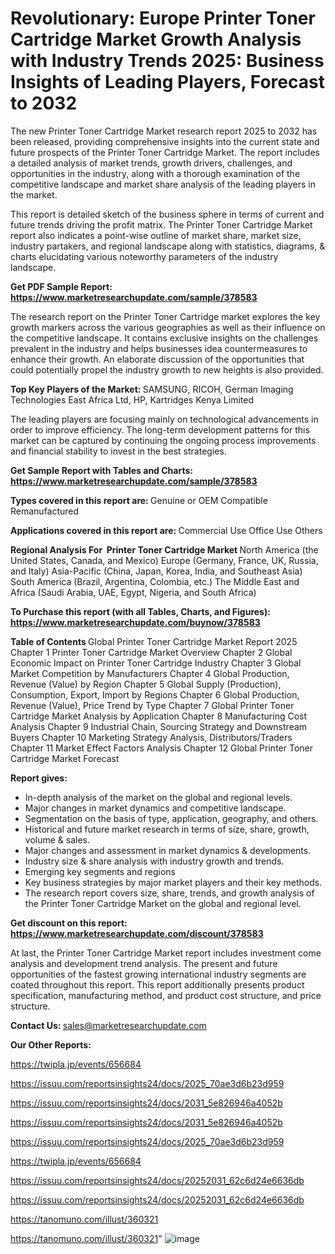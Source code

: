 # Revolutionary: Europe Printer Toner Cartridge Market Growth Analysis with Industry Trends 2025: Business Insights of Leading Players, Forecast to 2032

The new Printer Toner Cartridge Market research report 2025 to 2032 has been released, providing comprehensive insights into the current state and future prospects of the Printer Toner Cartridge Market. The report includes a detailed analysis of market trends, growth drivers, challenges, and opportunities in the industry, along with a thorough examination of the competitive landscape and market share analysis of the leading players in the market.

This report is detailed sketch of the business sphere in terms of current and future trends driving the profit matrix. The Printer Toner Cartridge Market report also indicates a point-wise outline of market share, market size, industry partakers, and regional landscape along with statistics, diagrams, &amp; charts elucidating various noteworthy parameters of the industry landscape.

<strong><b>Get PDF Sample Report: <a href=https://www.marketresearchupdate.com/sample/378583>https://www.marketresearchupdate.com/sample/378583</a></b></strong>

The research report on the Printer Toner Cartridge market explores the key growth markers across the various geographies as well as their influence on the competitive landscape. It contains exclusive insights on the challenges prevalent in the industry and helps businesses idea countermeasures to enhance their growth. An elaborate discussion of the opportunities that could potentially propel the industry growth to new heights is also provided.

<strong><b>Top Key Players of the Market:
</b></strong>SAMSUNG, RICOH, German Imaging Technologies East Africa Ltd, HP, Kartridges Kenya Limited<strong><b>
</b></strong>

The leading players are focusing mainly on technological advancements in order to improve efficiency. The long-term development patterns for this market can be captured by continuing the ongoing process improvements and financial stability to invest in the best strategies.

<strong><b>Get Sample Report with Tables and Charts: <a href=https://www.marketresearchupdate.com/sample/378583>https://www.marketresearchupdate.com/sample/378583</a></b></strong>

<strong><b>Types covered in this report are:
</b></strong>Genuine or OEM
Compatible
Remanufactured<strong><b>
</b></strong>

<strong><b>Applications covered in this report are:
</b></strong>Commercial Use
Office Use
Others<strong><b>
</b></strong>

<strong><b>Regional Analysis For  Printer Toner Cartridge Market</b></strong><strong><b>
</b></strong>North America (the United States, Canada, and Mexico)
Europe (Germany, France, UK, Russia, and Italy)
Asia-Pacific (China, Japan, Korea, India, and Southeast Asia)
South America (Brazil, Argentina, Colombia, etc.)
The Middle East and Africa (Saudi Arabia, UAE, Egypt, Nigeria, and South Africa)

<strong><b>To Purchase this report (with all Tables, Charts, and Figures): <a href=https://www.marketresearchupdate.com/buynow/378583>https://www.marketresearchupdate.com/buynow/378583</a></b></strong>

<strong><b>Table of Contents</b></strong><strong><b>
</b></strong>Global Printer Toner Cartridge Market Report 2025
Chapter 1 Printer Toner Cartridge Market Overview
Chapter 2 Global Economic Impact on Printer Toner Cartridge Industry
Chapter 3 Global Market Competition by Manufacturers
Chapter 4 Global Production, Revenue (Value) by Region
Chapter 5 Global Supply (Production), Consumption, Export, Import by Regions
Chapter 6 Global Production, Revenue (Value), Price Trend by Type
Chapter 7 Global Printer Toner Cartridge Market Analysis by Application
Chapter 8 Manufacturing Cost Analysis
Chapter 9 Industrial Chain, Sourcing Strategy and Downstream Buyers
Chapter 10 Marketing Strategy Analysis, Distributors/Traders
Chapter 11 Market Effect Factors Analysis
Chapter 12 Global Printer Toner Cartridge Market Forecast

<strong><b>Report gives:</b></strong>

- In-depth analysis of the market on the global and regional levels.
- Major changes in market dynamics and competitive landscape.
- Segmentation on the basis of type, application, geography, and others.
- Historical and future market research in terms of size, share, growth, volume &amp; sales.
- Major changes and assessment in market dynamics &amp; developments.
- Industry size &amp; share analysis with industry growth and trends.
- Emerging key segments and regions
- Key business strategies by major market players and their key methods.
- The research report covers size, share, trends, and growth analysis of the Printer Toner Cartridge Market on the global and regional level.

<strong><b>Get discount on this report: <a href=https://www.marketresearchupdate.com/discount/378583>https://www.marketresearchupdate.com/discount/378583</a></b></strong>

At last, the Printer Toner Cartridge Market report includes investment come analysis and development trend analysis. The present and future opportunities of the fastest growing international industry segments are coated throughout this report. This report additionally presents product specification, manufacturing method, and product cost structure, and price structure.

<strong><b>Contact Us:
</b></strong>sales@marketresearchupdate.com

<strong>Our Other Reports:</strong>

<a href=https://twipla.jp/events/656684>https://twipla.jp/events/656684</a>

<a href=https://issuu.com/reportsinsights24/docs/2025_70ae3d6b23d959>https://issuu.com/reportsinsights24/docs/2025_70ae3d6b23d959</a>

<a href=https://issuu.com/reportsinsights24/docs/2031_5e826946a4052b>https://issuu.com/reportsinsights24/docs/2031_5e826946a4052b</a>

<a href=https://issuu.com/reportsinsights24/docs/2031_5e826946a4052b>https://issuu.com/reportsinsights24/docs/2031_5e826946a4052b</a>

<a href=https://issuu.com/reportsinsights24/docs/2025_70ae3d6b23d959>https://issuu.com/reportsinsights24/docs/2025_70ae3d6b23d959</a>

<a href=https://twipla.jp/events/656684>https://twipla.jp/events/656684</a>

<a href=https://issuu.com/reportsinsights24/docs/20252031_62c6d24e6636db>https://issuu.com/reportsinsights24/docs/20252031_62c6d24e6636db</a>

<a href=https://issuu.com/reportsinsights24/docs/20252031_62c6d24e6636db>https://issuu.com/reportsinsights24/docs/20252031_62c6d24e6636db</a>

<a href=https://tanomuno.com/illust/360321>https://tanomuno.com/illust/360321</a>

<a href=https://tanomuno.com/illust/360321>https://tanomuno.com/illust/360321</a>"
![image](https://github.com/user-attachments/assets/e2a6ace9-2039-4159-b693-d63aecf7682d)
